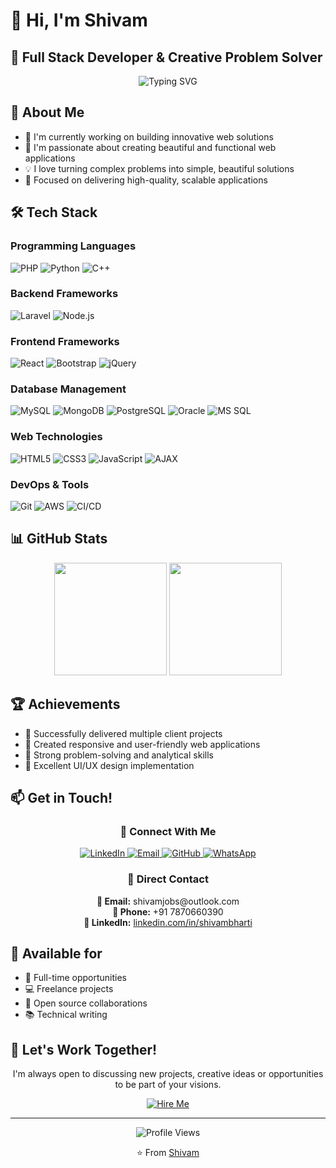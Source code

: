 # 👋 Hi, I'm Shivam

## 🚀 Full Stack Developer & Creative Problem Solver

<div align="center">
  <img src="https://readme-typing-svg.herokuapp.com?font=Fira+Code&pause=1000&color=2D9EF7&center=true&vCenter=true&width=435&lines=Passionate+Developer;Problem+Solver;Tech+Enthusiast" alt="Typing SVG" />
</div>

## 💫 About Me
- 🔭 I'm currently working on building innovative web solutions
- 🌱 I'm passionate about creating beautiful and functional web applications
- 💡 I love turning complex problems into simple, beautiful solutions
- 🎯 Focused on delivering high-quality, scalable applications

## 🛠️ Tech Stack

### Programming Languages
![PHP](https://img.shields.io/badge/-PHP-777BB4?style=flat-square&logo=php&logoColor=white)
![Python](https://img.shields.io/badge/-Python-3776AB?style=flat-square&logo=python&logoColor=white)
![C++](https://img.shields.io/badge/-C++-00599C?style=flat-square&logo=c%2B%2B&logoColor=white)

### Backend Frameworks
![Laravel](https://img.shields.io/badge/-Laravel-FF2D20?style=flat-square&logo=laravel&logoColor=white)
![Node.js](https://img.shields.io/badge/-Node.js-339933?style=flat-square&logo=node.js&logoColor=white)

### Frontend Frameworks
![React](https://img.shields.io/badge/-React-61DAFB?style=flat-square&logo=react&logoColor=black)
![Bootstrap](https://img.shields.io/badge/-Bootstrap-7952B3?style=flat-square&logo=bootstrap&logoColor=white)
![jQuery](https://img.shields.io/badge/-jQuery-0769AD?style=flat-square&logo=jquery&logoColor=white)

### Database Management
![MySQL](https://img.shields.io/badge/-MySQL-4479A1?style=flat-square&logo=mysql&logoColor=white)
![MongoDB](https://img.shields.io/badge/-MongoDB-47A248?style=flat-square&logo=mongodb&logoColor=white)
![PostgreSQL](https://img.shields.io/badge/-PostgreSQL-336791?style=flat-square&logo=postgresql&logoColor=white)
![Oracle](https://img.shields.io/badge/-Oracle-F80000?style=flat-square&logo=oracle&logoColor=white)
![MS SQL](https://img.shields.io/badge/-MS%20SQL-CC2927?style=flat-square&logo=microsoft-sql-server&logoColor=white)

### Web Technologies
![HTML5](https://img.shields.io/badge/-HTML5-E34F26?style=flat-square&logo=html5&logoColor=white)
![CSS3](https://img.shields.io/badge/-CSS3-1572B6?style=flat-square&logo=css3&logoColor=white)
![JavaScript](https://img.shields.io/badge/-JavaScript-F7DF1E?style=flat-square&logo=javascript&logoColor=black)
![AJAX](https://img.shields.io/badge/-AJAX-2D9EF7?style=flat-square&logo=ajax&logoColor=white)

### DevOps & Tools
![Git](https://img.shields.io/badge/-Git-F05032?style=flat-square&logo=git&logoColor=white)
![AWS](https://img.shields.io/badge/-AWS-232F3E?style=flat-square&logo=amazon-aws&logoColor=white)
![CI/CD](https://img.shields.io/badge/-CI/CD-2D9EF7?style=flat-square&logo=github-actions&logoColor=white)

## 📊 GitHub Stats

<div align="center">
  <img height="180em" src="https://github-readme-stats.vercel.app/api?username=theshivambharti&show_icons=true&theme=radical&include_all_commits=true&count_private=true"/>
  <img height="180em" src="https://github-readme-stats.vercel.app/api/top-langs/?username=theshivambharti&layout=compact&langs_count=7&theme=radical"/>
</div>

## 🏆 Achievements
- 🏅 Successfully delivered multiple client projects
- 🌟 Created responsive and user-friendly web applications
- 💪 Strong problem-solving and analytical skills
- 🎨 Excellent UI/UX design implementation

## 📫 Get in Touch!

<div align="center">
  <h3>📱 Connect With Me</h3>
  <p>
    <a href="https://www.linkedin.com/in/shivambharti/" target="_blank">
      <img src="https://img.shields.io/badge/-LinkedIn-0077B5?style=for-the-badge&logo=linkedin&logoColor=white" alt="LinkedIn"/>
    </a>
    <a href="mailto:shivamjobs@outlook.com">
      <img src="https://img.shields.io/badge/-Email-D14836?style=for-the-badge&logo=gmail&logoColor=white" alt="Email"/>
    </a>
    <a href="https://github.com/theshivambharti" target="_blank">
      <img src="https://img.shields.io/badge/-GitHub-181717?style=for-the-badge&logo=github&logoColor=white" alt="GitHub"/>
    </a>
    <a href="https://wa.me/917870660390" target="_blank">
      <img src="https://img.shields.io/badge/-WhatsApp-25D366?style=for-the-badge&logo=whatsapp&logoColor=white" alt="WhatsApp"/>
    </a>
  </p>
</div>

<div align="center">
  <h3>📧 Direct Contact</h3>
  <p>
    <strong>📧 Email:</strong> shivamjobs@outlook.com<br>
    <strong>📱 Phone:</strong> +91 7870660390<br>
    <strong>💼 LinkedIn:</strong> <a href="https://www.linkedin.com/in/shivambharti/" target="_blank">linkedin.com/in/shivambharti</a>
  </p>
</div>

## 💼 Available for
- 🎯 Full-time opportunities
- 💻 Freelance projects
- 🤝 Open source collaborations
- 📚 Technical writing

## 🌟 Let's Work Together!
<div align="center">
  <p>I'm always open to discussing new projects, creative ideas or opportunities to be part of your visions.</p>
  <a href="mailto:shivamjobs@outlook.com">
    <img src="https://img.shields.io/badge/-Hire_Me-2D9EF7?style=for-the-badge&logo=mail&logoColor=white" alt="Hire Me"/>
  </a>
</div>

---
<div align="center">
  <img src="https://komarev.com/ghpvc/?username=theshivambharti&color=blueviolet" alt="Profile Views"/>
  <p>⭐️ From <a href="https://github.com/theshivambharti">Shivam</a></p>
</div> 
